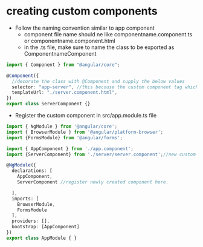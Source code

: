 # creating custom components

- Follow the naming convention similar to app component
  - component file name should ne like componentname.component.ts or componentname.component.html
  - in the .ts file, make sure to name the class to be exported as ComponentnameComponent

```typescript
import { Component } from "@angular/core";

@Component({
  //decorate the class with @Component and supply the below values
  selector: "app-server", //this becouse the custom component tag which can be used in src/app/app.component.html file.
  templateUrl: "./server.component.html",
})
export class ServerComponent {}
```

- Register the custom component in src/app.module.ts file

```typeScript
import { NgModule } from '@angular/core';
import { BrowserModule } from '@angular/platform-browser';
import {FormsModule} from '@angular/forms';

import { AppComponent } from './app.component';
import {ServerComponent} from './server/server.component';//new custom component where ServerComponent is the class from src/app/server/server.component

@NgModule({
  declarations: [
    AppComponent,
    ServerComponent //register newly created component here.

  ],
  imports: [
    BrowserModule,
    FormsModule
  ],
  providers: [],
  bootstrap: [AppComponent]
})
export class AppModule { }
```
